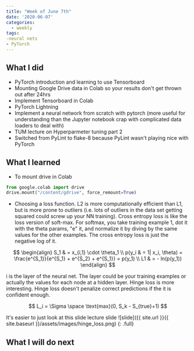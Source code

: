 ```yaml
---
title: "Week of June 7th"
date: '2020-06-07'
categories:
  - weekly
tags:
-neural nets
- PyTorch
---
```


## What I did

- PyTorch introduction and learning to use Tensorboard
- Mounting Google Drive data in Colab so your results don't get thrown out after 24hrs
- Implement Tensorboard in Colab
- PyTorch Lightning
- Implement a neural network from scratch with pytorch (more useful for understanding than the Jupyter notebook crap with complicated data loaders to deal with)
- TUM lecture on Hyperparmeter tuning part 2
- Switched from PyLint to flake-8 because PyLint wasn't playing nice with PyTorch

## What I learned

- To mount drive in Colab

```python
from google.colab import drive 
drive.mount("/content/gdrive", force_remount=True)
```

- Choosing a loss function. L2 is more computationally efficient than L1, but is more prone to outliers (i.e. lots of outliers in the data set getting squared could screw up your NN training). Cross entropy loss is like the loss version of soft-max. For softmax, you take training example 1, dot it with the theta params, "e" it, and normalize it by diving by the same values for the other examples. The cross entropy loss is just the negative log of it.

$$
\begin{align}
S_1 & = x_{i,1} \cdot \theta_1 \\
p(y_i & = 1| x_i, \theta) = \frac{e^{S_1}}{e^{S_1} + e^{S_2} + e^{S_1}} = p(y_1) \\
L1 & = - ln(p(y_1))
\end{align}
$$

i is the layer of the neural net. The layer could be your training examples or actually the values for each node at a hidden layer. Hinge loss is more interesting. Hinge loss doesn't penalize correct predictions if the it is confident enough.

$$
L_i = \Sigma \space \text{max}(0, S_k - S_{true}+1)
$$

It's easier to just look at this slide lecture slide
![slide]({{ site.url }}{{ site.baseurl }}/assets/images/hinge_loss.png)
{: .full}

## What I will do next